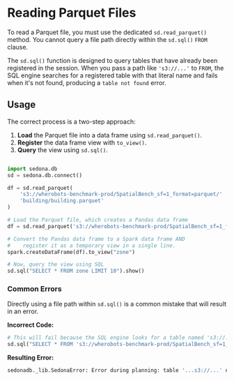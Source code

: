 
<!---
  Licensed to the Apache Software Foundation (ASF) under one
  or more contributor license agreements.  See the NOTICE file
  distributed with this work for additional information
  regarding copyright ownership.  The ASF licenses this file
  to you under the Apache License, Version 2.0 (the
  "License"); you may not use this file except in compliance
  with the License.  You may obtain a copy of the License at

    http://www.apache.org/licenses/LICENSE-2.0

  Unless required by applicable law or agreed to in writing,
  software distributed under the License is distributed on an
  "AS IS" BASIS, WITHOUT WARRANTIES OR CONDITIONS OF ANY
  KIND, either express or implied.  See the License for the
  specific language governing permissions and limitations
  under the License.
-->

# Reading Parquet Files

To read a Parquet file, you must use the dedicated `sd.read_parquet()` method. You cannot query a file path directly within the `sd.sql()` `FROM` clause.

The `sd.sql()` function is designed to query tables that have already been registered in the session. When you pass a path like `'s3://...'` to `FROM`, the SQL engine searches for a registered table with that literal name and fails when it's not found, producing a `table not found` error.

## Usage

The correct process is a two-step approach:

1. **Load** the Parquet file into a data frame using `sd.read_parquet()`.
1. **Register** the data frame view with `to_view()`.
1. **Query** the view using `sd.sql()`.

```python linenums="1" title="Read a parquet file with SedonaDB"

import sedona.db
sd = sedona.db.connect()

df = sd.read_parquet(
    's3://wherobots-benchmark-prod/SpatialBench_sf=1_format=parquet/'
    'building/building.parquet'
)

# Load the Parquet file, which creates a Pandas data frame
df = sd.read_parquet('s3://wherobots-benchmark-prod/SpatialBench_sf=1_format=parquet/building/building.parquet')

# Convert the Pandas data frame to a Spark data frame AND
#    register it as a temporary view in a single line.
spark.createDataFrame(df).to_view("zone")

# Now, query the view using SQL
sd.sql("SELECT * FROM zone LIMIT 10").show()
```

### Common Errors

Directly using a file path within `sd.sql()` is a common mistake that will result in an error.

**Incorrect Code:**

```python
# This will fail because the SQL engine looks for a table named 's3://...'
sd.sql("SELECT * FROM 's3://wherobots-benchmark-prod/SpatialBench_sf=1_format=parquet/building/building.parquet'")
```

**Resulting Error:**

```bash
sedonadb._lib.SedonaError: Error during planning: table '...s3://...' not found
```

